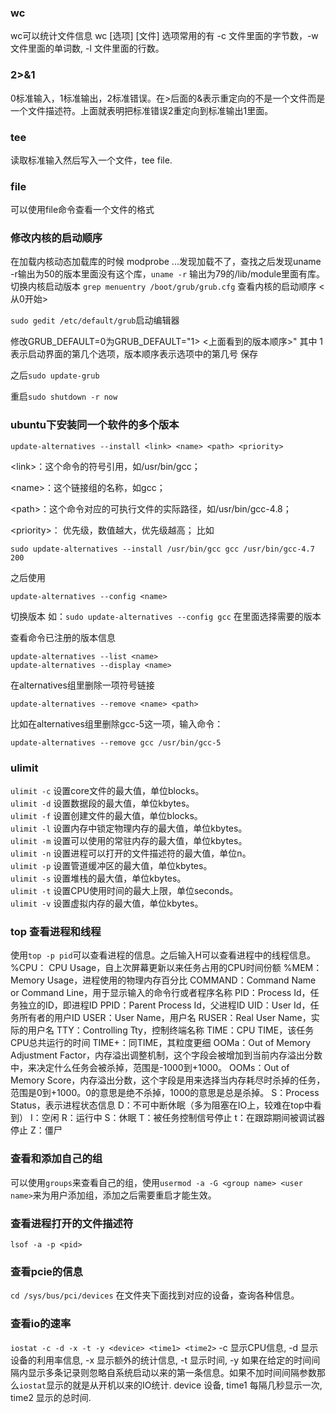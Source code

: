 ### wc
wc可以统计文件信息 wc [选项] [文件]
选项常用的有 -c 文件里面的字节数，-w 文件里面的单词数, -l 文件里面的行数。

### 2>&1
0标准输入，1标准输出，2标准错误。在>后面的&表示重定向的不是一个文件而是一个文件描述符。上面就表明把标准错误2重定向到标准输出1里面。

### tee
读取标准输入然后写入一个文件，tee file.

### file
可以使用file命令查看一个文件的格式

### 修改内核的启动顺序
在加载内核动态加载库的时候 modprobe ...发现加载不了，查找之后发现uname -r输出为50的版本里面没有这个库，`uname -r` 输出为79的/lib/module里面有库。
切换内核启动版本
`grep menuentry /boot/grub/grub.cfg` 查看内核的启动顺序 <从0开始>

`sudo gedit /etc/default/grub`启动编辑器

修改GRUB_DEFAULT=0为GRUB_DEFAULT="1> <上面看到的版本顺序>"
其中 1表示启动界面的第几个选项，版本顺序表示选项中的第几号
保存

之后`sudo update-grub`

重启`sudo shutdown -r now`

### ubuntu下安装同一个软件的多个版本
```shell
update-alternatives --install <link> <name> <path> <priority>
```
\<link\>：这个命令的符号引用，如/usr/bin/gcc；

\<name\>：这个链接组的名称，如gcc；

\<path\>：这个命令对应的可执行文件的实际路径，如/usr/bin/gcc-4.8；

\<priority\>： 优先级，数值越大，优先级越高；
比如 
```shell
sudo update-alternatives --install /usr/bin/gcc gcc /usr/bin/gcc-4.7 200
```
之后使用
```
update-alternatives --config <name>
```
切换版本
如：```sudo update-alternatives --config gcc```  在里面选择需要的版本

查看命令已注册的版本信息
```shell
update-alternatives --list <name>
update-alternatives --display <name>
```

在alternatives组里删除一项符号链接
```shell
update-alternatives --remove <name> <path>
```
比如在alternatives组里删除gcc-5这一项，输入命令：
```shell
update-alternatives --remove gcc /usr/bin/gcc-5
```

### ulimit
`ulimit -c` 设置core文件的最大值，单位blocks。  
`ulimit -d` 设置数据段的最大值，单位kbytes。  
`ulimit -f` 设置创建文件的最大值，单位blocks。  
`ulimit -l` 设置内存中锁定物理内存的最大值，单位kbytes。  
`ulimit -m` 设置可以使用的常驻内存的最大值，单位kbytes。  
`ulimit -n` 设置进程可以打开的文件描述符的最大值，单位n。  
`ulimit -p` 设置管道缓冲区的最大值，单位kbytes。  
`ulimit -s` 设置堆栈的最大值，单位kbytes。  
`ulimit -t` 设置CPU使用时间的最大上限，单位seconds。  
`ulimit -v` 设置虚拟内存的最大值，单位kbytes。  

### top 查看进程和线程
使用`top -p pid`可以查看进程的信息。之后输入H可以查看进程中的线程信息。
%CPU： CPU Usage，自上次屏幕更新以来任务占用的CPU时间份额
%MEM： Memory Usage，进程使用的物理内存百分比
COMMAND：Command Name or Command Line，用于显示输入的命令行或者程序名称
PID：Process Id，任务独立的ID，即进程ID
PPID：Parent Process Id，父进程ID
UID：User Id，任务所有者的用户ID
USER：User Name，用户名
RUSER：Real User Name，实际的用户名
TTY：Controlling Tty，控制终端名称
TIME：CPU TIME，该任务CPU总共运行的时间
TIME+：同TIME，其粒度更细
OOMa：Out of Memory Adjustment Factor，内存溢出调整机制，这个字段会被增加到当前内存溢出分数中，来决定什么任务会被杀掉，范围是-1000到+1000。
OOMs：Out of Memory Score，内存溢出分数，这个字段是用来选择当内存耗尽时杀掉的任务，范围是0到+1000。0的意思是绝不杀掉，1000的意思是总是杀掉。
S：Process Status，表示进程状态信息
    D：不可中断休眠（多为阻塞在IO上，较难在top中看到）
    I：空闲
    R：运行中
    S：休眠
    T：被任务控制信号停止
    t：在跟踪期间被调试器停止
    Z：僵尸

### 查看和添加自己的组
可以使用`groups`来查看自己的组，使用`usermod -a -G <group name> <user name>`来为用户添加组，添加之后需要重启才能生效。

### 查看进程打开的文件描述符
`lsof -a -p <pid>`

### 查看pcie的信息
`cd /sys/bus/pci/devices` 在文件夹下面找到对应的设备，查询各种信息。

### 查看io的速率
`iostat -c -d -x -t -y <device> <time1> <time2>`
-c 显示CPU信息, -d 显示设备的利用率信息, -x 显示额外的统计信息, -t 显示时间, -y 如果在给定的时间间隔内显示多条记录则忽略自系统启动以来的第一条信息。如果不加时间间隔参数那么`iostat`显示的就是从开机以来的IO统计.
device 设备, time1 每隔几秒显示一次, time2 显示的总时间.
